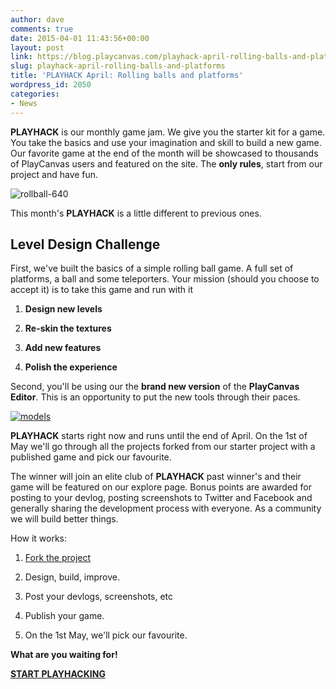 ```yaml
---
author: dave
comments: true
date: 2015-04-01 11:43:56+00:00
layout: post
link: https://blog.playcanvas.com/playhack-april-rolling-balls-and-platforms/
slug: playhack-april-rolling-balls-and-platforms
title: 'PLAYHACK April: Rolling balls and platforms'
wordpress_id: 2050
categories:
- News
---
```


**PLAYHACK** is our monthly game jam. We give you the starter kit for a game. You take the basics and use your imagination and skill to build a new game. Our favorite game at the end of the month will be showcased to thousands of PlayCanvas users and featured on the site. The **only rules**, start from our project and have fun.

![rollball-640](https://blog.playcanvas.com/wp-content/uploads/2015/03/rollball-640.jpeg)

This month's **PLAYHACK** is a little different to previous ones.


## Level Design Challenge


First, we've built the basics of a simple rolling ball game. A full set of platforms, a ball and some teleporters. Your mission (should you choose to accept it) is to take this game and run with it



	
  1. **Design new levels**

	
  2. **Re-skin the textures**

	
  3. **Add new features**

	
  4. **Polish the experience**


Second, you'll be using our the **brand new version** of the **PlayCanvas Editor**. This is an opportunity to put the new tools through their paces.

[![models](https://blog.playcanvas.com/wp-content/uploads/2015/03/models.jpg)](http://blog.playcanvas.com/wp-content/uploads/2015/03/models.jpg)

**PLAYHACK** starts right now and runs until the end of April. On the 1st of May we'll go through all the projects forked from our starter project with a published game and pick our favourite.

The winner will join an elite club of **PLAYHACK** past winner's and their game will be featured on our explore page. Bonus points are awarded for posting to your devlog, posting screenshots to Twitter and Facebook and generally sharing the development process with everyone. As a community we will build better things.

How it works:



	
  1. [Fork the project](https://playcanvas.com/project/341268/overview/playhack-apr-15)

	
  2. Design, build, improve.

	
  3. Post your devlogs, screenshots, etc

	
  4. Publish your game.

	
  5. On the 1st May, we'll pick our favourite.


**What are you waiting for!**

[**START PLAYHACKING**](https://playcanvas.com/project/341268/overview/playhack-apr-15)
